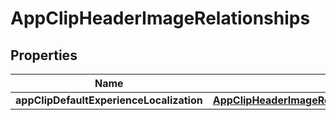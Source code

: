 

# AppClipHeaderImageRelationships


## Properties

| Name | Type | Description | Notes |
|------------ | ------------- | ------------- | -------------|
|**appClipDefaultExperienceLocalization** | [**AppClipHeaderImageRelationshipsAppClipDefaultExperienceLocalization**](AppClipHeaderImageRelationshipsAppClipDefaultExperienceLocalization.md) |  |  [optional] |



